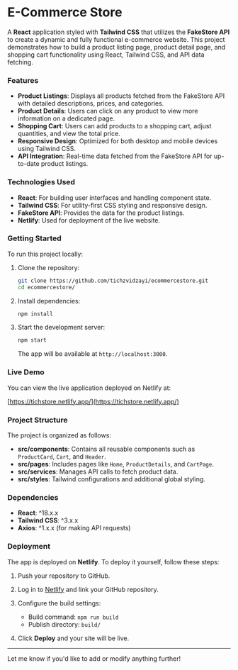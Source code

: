 
# E-Commerce Store

A **React** application styled with **Tailwind CSS** that utilizes the **FakeStore API** to create a dynamic and fully functional e-commerce website. This project demonstrates how to build a product listing page, product detail page, and shopping cart functionality using React, Tailwind CSS, and API data fetching.

### Features
- **Product Listings**: Displays all products fetched from the FakeStore API with detailed descriptions, prices, and categories.
- **Product Details**: Users can click on any product to view more information on a dedicated page.
- **Shopping Cart**: Users can add products to a shopping cart, adjust quantities, and view the total price.
- **Responsive Design**: Optimized for both desktop and mobile devices using Tailwind CSS.
- **API Integration**: Real-time data fetched from the FakeStore API for up-to-date product listings.

### Technologies Used
- **React**: For building user interfaces and handling component state.
- **Tailwind CSS**: For utility-first CSS styling and responsive design.
- **FakeStore API**: Provides the data for the product listings.
- **Netlify**: Used for deployment of the live website.

### Getting Started

To run this project locally:

1. Clone the repository:

   ```bash
   git clone https://github.com/tichzvidzayi/ecommercestore.git
   cd ecommercestore/
   ```

2. Install dependencies:

   ```bash
   npm install
   ```

3. Start the development server:

   ```bash
   npm start
   ```

   The app will be available at `http://localhost:3000`.

### Live Demo
You can view the live application deployed on Netlify at:

[https://tichstore.netlify.app/](https://tichstore.netlify.app/)

### Project Structure
The project is organized as follows:
- **src/components**: Contains all reusable components such as `ProductCard`, `Cart`, and `Header`.
- **src/pages**: Includes pages like `Home`, `ProductDetails`, and `CartPage`.
- **src/services**: Manages API calls to fetch product data.
- **src/styles**: Tailwind configurations and additional global styling.

### Dependencies
- **React**: ^18.x.x
- **Tailwind CSS**: ^3.x.x
- **Axios**: ^1.x.x (for making API requests)

### Deployment

The app is deployed on **Netlify**. To deploy it yourself, follow these steps:

1. Push your repository to GitHub.
2. Log in to [Netlify](https://www.netlify.com/) and link your GitHub repository.
3. Configure the build settings:
   - Build command: `npm run build`
   - Publish directory: `build/`

4. Click **Deploy** and your site will be live.

---

Let me know if you'd like to add or modify anything further!
